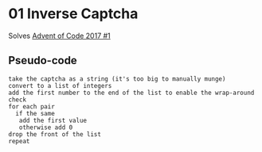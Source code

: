 # 01 Inverse Captcha

Solves [Advent of Code 2017 #1](https://adventofcode.com/2017/day/1)

## Pseudo-code

    take the captcha as a string (it's too big to manually munge)
    convert to a list of integers
    add the first number to the end of the list to enable the wrap-around check
    for each pair
      if the same
       add the first value
       otherwise add 0
    drop the front of the list
    repeat
